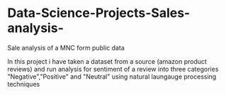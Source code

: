 # Data-Science-Projects-Sales-analysis-
Sale analysis of a MNC form public data

In this project i have taken a dataset from a source (amazon product reviews) and run analysis for sentiment of a review into three categories "Negative","Positive" and "Neutral" using natural laungauge processing techniques
